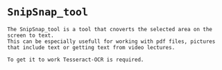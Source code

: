 # `SnipSnap_tool`

    The SnipSnap_tool is a tool that cnoverts the selected area on the screen to text. 
    This can be especially usefull for working with pdf files, pictures that include text or getting text from video lectures.
    
    To get it to work Tesseract-OCR is required.